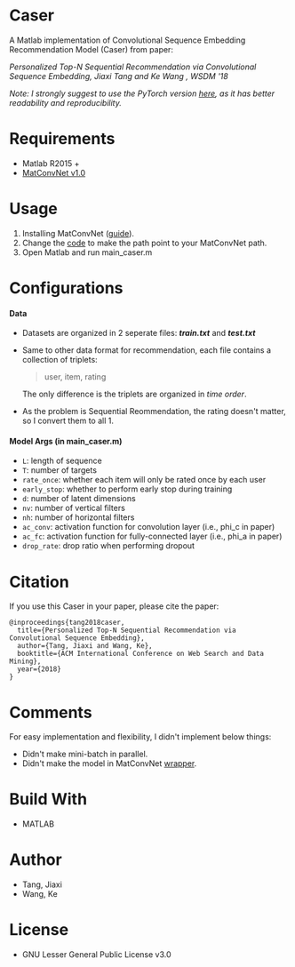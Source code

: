 
# Caser

A Matlab implementation of Convolutional Sequence Embedding Recommendation Model (Caser) from paper: 

*Personalized Top-N Sequential Recommendation via Convolutional Sequence Embedding, Jiaxi Tang and Ke Wang , WSDM '18*

*Note: I strongly suggest to use the PyTorch version [here](https://github.com/graytowne/caser_pytorch), as it has better readability and reproducibility.*

# Requirements
* Matlab R2015 + 
* [MatConvNet v1.0](https://github.com/vlfeat/matconvnet)

# Usage
1. Installing MatConvNet ([guide](http://www.vlfeat.org/matconvnet/install/)).
2. Change the [code](https://github.com/graytowne/caser/blob/master/caser_train.m#L2) to make the path point to your MatConvNet path. 
3. Open Matlab and run main_caser.m

# Configurations

#### Data

- Datasets are organized in 2 seperate files: **_train.txt_** and **_test.txt_**

- Same to other data format for recommendation, each file contains a collection of triplets:

  > user, item, rating

  The only difference is the triplets are organized in *time order*.

- As the problem is Sequential Reommendation, the rating doesn't matter, so I convert them to all 1.

#### Model Args (in main_caser.m)

- <code>L</code>: length of sequence  
- <code>T</code>: number of targets   
- <code>rate_once</code>: whether each item will only be rated once by each user
- <code>early_stop</code>: whether to perform early stop during training
- <code>d</code>: number of latent dimensions   
- <code>nv</code>: number of vertical filters
- <code>nh</code>: number of horizontal filters
- <code>ac_conv</code>: activation function for convolution layer (i.e., phi_c in paper)
- <code>ac_fc</code>: activation function for fully-connected layer (i.e., phi_a in paper)
- <code>drop_rate</code>: drop ratio when performing dropout

# Citation

If you use this Caser in your paper, please cite the paper:

```
@inproceedings{tang2018caser,
  title={Personalized Top-N Sequential Recommendation via Convolutional Sequence Embedding},
  author={Tang, Jiaxi and Wang, Ke},
  booktitle={ACM International Conference on Web Search and Data Mining},
  year={2018}
}
```

# Comments

For easy implementation and flexibility, I didn't implement below things:

* Didn't make mini-batch in parallel.
* Didn't make the model in MatConvNet [wrapper](http://www.vlfeat.org/matconvnet/wrappers/).

# Build With
- MATLAB 

# Author
- Tang, Jiaxi
- Wang, Ke

# License 
- GNU Lesser General Public License v3.0
